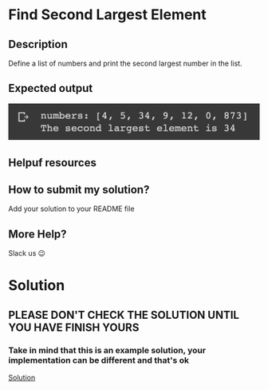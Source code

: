 # Find Second Largest Element

## Description

Define a list of numbers and print the second largest number in the list.

## Expected output

![expcted output](../../../assets/ch_e10_expected.png)

## Helpuf resources

## How to submit my solution?

Add your solution to your README file

## More Help?

Slack us 😉

# Solution

## PLEASE DON'T CHECK THE SOLUTION UNTIL YOU HAVE FINISH YOURS

### Take in mind that this is an example solution, your implementation can be different and that's ok

[Solution](../sol)
